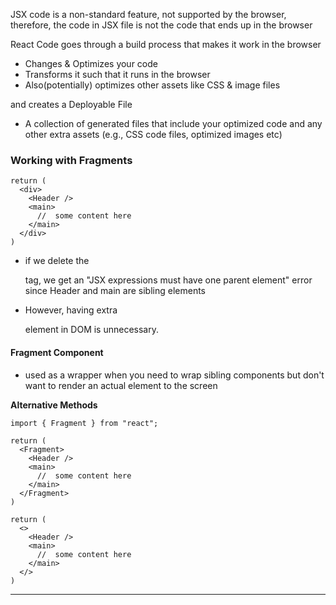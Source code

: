  JSX code is a non-standard feature, not supported by the browser, therefore, the code in JSX file is not the code that ends up in the browser

  React Code goes through a build process that makes it work in the browser

  - Changes & Optimizes your code
  - Transforms it such that it runs in the browser
  - Also(potentially) optimizes other assets like CSS & image files

  and creates a Deployable File

  - A collection of generated files that include your optimized code and any other extra assets (e.g., CSS code files, optimized images etc)

### Working with Fragments
```JS
return (
  <div>
    <Header />
    <main> 
      //  some content here 
    </main>
  </div>
)
```

- if we delete the <div> tag, we get an "JSX expressions must have one parent element" error since Header and main are sibling elements

- However, having extra <div> element in DOM is unnecessary.

#### Fragment Component
- used as a wrapper when you need to wrap sibling components but don't want to render an actual element to the screen

**Alternative Methods**
```JS
import { Fragment } from "react";

return (
  <Fragment>
    <Header />
    <main> 
      //  some content here 
    </main>
  </Fragment>
)
```

```JS
return (
  <>
    <Header />
    <main> 
      //  some content here 
    </main>
  </>
)
```

---